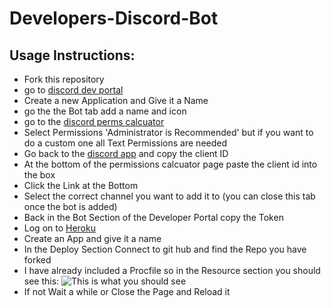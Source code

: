 # Developers-Discord-Bot
## Usage Instructions:
- Fork this repository
- go to [discord dev portal](https://discordapp.com/developers/applications)
- Create a new Application and Give it a Name
- go the the Bot tab add a name and icon
- go to the [discord perms calcuator](https://discordapi.com/permissions.html)
- Select Permissions 'Administrator is Recommended' but if you want to do a custom one all Text Permissions are needed
- Go back to the [discord app](https://discordapp.com/developers/applications/) and copy the client ID
- At the bottom of the permissions calcuator page paste the client id into the box
- Click the Link at the Bottom
- Select the correct channel you want to add it to (you can close this tab once the bot is added)
- Back in the Bot Section of the Developer Portal copy the Token
- Log on to [Heroku](https://dashboard.heroku.com/)
- Create an App and give it a name
- In the Deploy Section Connect to git hub and find the Repo you have forked
- I have already included a Procfile so in the Resource section you should see this:
![This is what you should see](https://onedrive.live.com/?cid=FC86EBDAE4973681&id=FC86EBDAE4973681%211510&parId=FC86EBDAE4973681%21728&o=OneUp)
- If not Wait a while or Close the Page and Reload it
